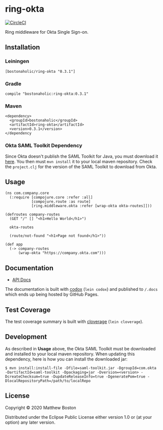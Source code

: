 # ring-okta

[![CircleCI](https://circleci.com/gh/bostonaholic/ring-okta/tree/master.svg?style=svg)](https://circleci.com/gh/bostonaholic/ring-okta/tree/master)

Ring middleware for Okta Single Sign-on.

## Installation

### Leiningen

```
[bostonaholic/ring-okta "0.3.1"]
```

### Gradle

```
compile "bostonaholic:ring-okta:0.3.1"
```

### Maven

```
<dependency>
  <groupId>bostonaholic</groupId>
  <artifactId>ring-okta</artifactId>
  <version>0.3.1</version>
</dependency
```

### Okta SAML Toolkit Dependency

Since Okta doesn't publish the SAML Toolkit for Java, you must
download it
[here](https://support.okta.com/entries/25009573-Current-SAML-Toolkit-for-Java-Version).
You then must `mvn install` it to your local maven repository. Check
the `project.clj` for the version of the SAML Toolkit to download from Okta.

## Usage

```
(ns com.company.core
  (:require [compojure.core :refer :all]
            [compojure.route :as route]
            [ring.middleware.okta :refer [wrap-okta okta-routes]]))

(defroutes company-routes
  (GET "/" [] "<h1>Hello World</h1>")

  okta-routes

  (route/not-found "<h1>Page not found</h1>"))

(def app
  (-> company-routes
      (wrap-okta "https://company.okta.com")))
```

## Documentation

- [API Docs](http://bostonaholic.github.io/ring-okta/index.html)

The documentation is built with [codox](https://github.com/weavejester/codox) (`lein codox`) and published to `/.docs` which ends up being hosted by GitHub Pages.

## Test Coverage

The test coverage summary is built with [cloverage](https://github.com/lshift/cloverage) (`lein cloverage`).

## Development

As described in **Usage** above, the Okta SAML Toolkit must be downloaded and installed to your local maven repository. When updating this dependency, here is how you can install the downloaded jar:

```
$ mvn install:install-file -Dfile=saml-toolkit.jar -DgroupId=com.okta -DartifactId=saml-toolkit -Dpackaging=jar -Dversion=<version> -DcreateChecksum=true -DupdateReleaseInfo=true -DgeneratePom=true -DlocalRepositoryPath=/path/to/localRepo
```

## License

Copyright © 2020 Matthew Boston

Distributed under the Eclipse Public License either version 1.0 or (at
your option) any later version.
